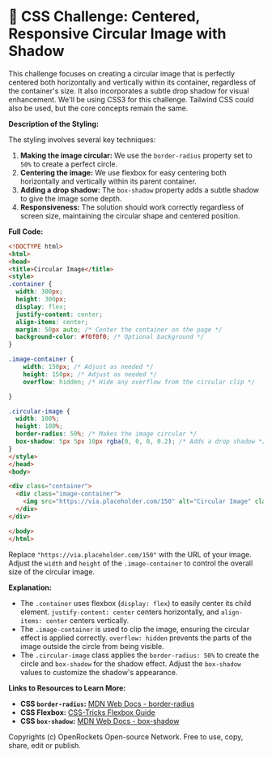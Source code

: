 # 🐞 CSS Challenge:  Centered, Responsive Circular Image with Shadow


This challenge focuses on creating a circular image that is perfectly centered both horizontally and vertically within its container, regardless of the container's size.  It also incorporates a subtle drop shadow for visual enhancement.  We'll be using CSS3 for this challenge.  Tailwind CSS could also be used, but the core concepts remain the same.

**Description of the Styling:**

The styling involves several key techniques:

1. **Making the image circular:** We use the `border-radius` property set to `50%` to create a perfect circle.
2. **Centering the image:** We use flexbox for easy centering both horizontally and vertically within its parent container.
3. **Adding a drop shadow:** The `box-shadow` property adds a subtle shadow to give the image some depth.
4. **Responsiveness:** The solution should work correctly regardless of screen size, maintaining the circular shape and centered position.

**Full Code:**

```html
<!DOCTYPE html>
<html>
<head>
<title>Circular Image</title>
<style>
.container {
  width: 300px;
  height: 300px;
  display: flex;
  justify-content: center;
  align-items: center;
  margin: 50px auto; /* Center the container on the page */
  background-color: #f0f0f0; /* Optional background */
}

.image-container {
    width: 150px; /* Adjust as needed */
    height: 150px; /* Adjust as needed */
    overflow: hidden; /* Hide any overflow from the circular clip */

}

.circular-image {
  width: 100%;
  height: 100%;
  border-radius: 50%; /* Makes the image circular */
  box-shadow: 5px 5px 10px rgba(0, 0, 0, 0.2); /* Adds a drop shadow */
}
</style>
</head>
<body>

<div class="container">
  <div class="image-container">
    <img src="https://via.placeholder.com/150" alt="Circular Image" class="circular-image">
  </div>
</div>

</body>
</html>
```

Replace `"https://via.placeholder.com/150"` with the URL of your image. Adjust the `width` and `height` of the `.image-container` to control the overall size of the circular image.

**Explanation:**

* The `.container` uses flexbox (`display: flex`) to easily center its child element. `justify-content: center` centers horizontally, and `align-items: center` centers vertically.
* The `.image-container` is used to clip the image, ensuring the circular effect is applied correctly. `overflow: hidden` prevents the parts of the image outside the circle from being visible.
* The `.circular-image` class applies the `border-radius: 50%` to create the circle and `box-shadow` for the shadow effect.  Adjust the `box-shadow` values to customize the shadow's appearance.

**Links to Resources to Learn More:**

* **CSS `border-radius`:** [MDN Web Docs - border-radius](https://developer.mozilla.org/en-US/docs/Web/CSS/border-radius)
* **CSS Flexbox:** [CSS-Tricks Flexbox Guide](https://css-tricks.com/snippets/css/a-guide-to-flexbox/)
* **CSS `box-shadow`:** [MDN Web Docs - box-shadow](https://developer.mozilla.org/en-US/docs/Web/CSS/box-shadow)


Copyrights (c) OpenRockets Open-source Network. Free to use, copy, share, edit or publish.

